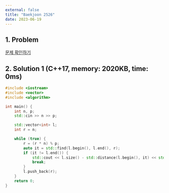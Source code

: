 ```yaml
---
external: false
title: "Baekjoon 2526"
date: 2023-06-19
---
```


## 1. Problem

[문제 확인하기](https://www.acmicpc.net/problem/2526)

## 2. Solution 1 (C++17, memory: 2020KB, time: 0ms)

```C++
#include <iostream>
#include <vector>
#include <algorithm>

int main() {
    int n, p;
    std::cin >> n >> p;

    std::vector<int> l;
    int r = n;

    while (true) {
        r = (r * n) % p;
        auto it = std::find(l.begin(), l.end(), r);
        if (it != l.end()) {
            std::cout << l.size() - std::distance(l.begin(), it) << std::endl;
            break;
        }
        l.push_back(r);
    }
    return 0;
}
```
